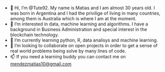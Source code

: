 - 👋 Hi, I’m @Tute92. My name is Matias and I am almost 30 years old. I was born in Argentina and I had the privilige of living in many countries, among them is Australia which is where I am at the moment. 
- 👀 I’m interested in data, machine learning and algorithms. I have a background in Business Administration and special interest in the blockchain technology. 
- 🌱 I’m currently learning python, R, data analisys and machine learning.
- 💞️ I’m looking to collaborate on open projects in order to get a sense of real world problems being solve by many lines of code. 
- 📫 If you need a learning buddy you can contact me on mendezmatias10@gmail.com
